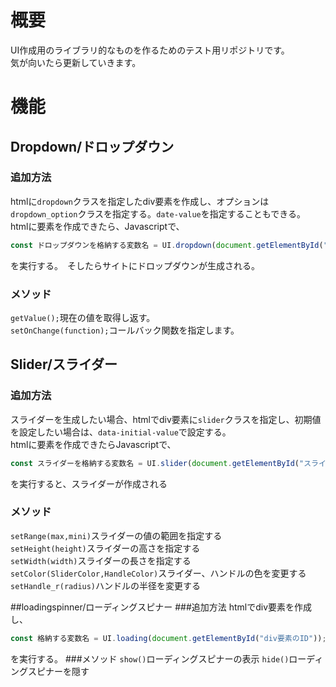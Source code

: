 # 概要
UI作成用のライブラリ的なものを作るためのテスト用リポジトリです。  
気が向いたら更新していきます。  
# 機能
## Dropdown/ドロップダウン
### 追加方法
htmlに`dropdown`クラスを指定したdiv要素を作成し、オプションは`dropdown_option`クラスを指定する。`date-value`を指定することもできる。  
htmlに要素を作成できたら、Javascriptで、
```js
const ドロップダウンを格納する変数名 = UI.dropdown(document.getElementById("ドロップダウンの親要素のID"));
```
を実行する。　そしたらサイトにドロップダウンが生成される。  
### メソッド
`getValue();`現在の値を取得し返す。  
`setOnChange(function);`コールバック関数を指定します。  

## Slider/スライダー
### 追加方法
スライダーを生成したい場合、htmlでdiv要素に`slider`クラスを指定し、初期値を設定したい場合は、`data-initial-value`で設定する。  
htmlに要素を作成できたらJavascriptで、
```js
const スライダーを格納する変数名 = UI.slider(document.getElementById("スライダーの要素のID"));
```
を実行すると、スライダーが作成される
### メソッド
`setRange(max,mini)`スライダーの値の範囲を指定する  
`setHeight(height)`スライダーの高さを指定する  
`setWidth(width)`スライダーの長さを指定する  
`setColor(SliderColor,HandleColor)`スライダー、ハンドルの色を変更する  
`setHandle_r(radius)`ハンドルの半径を変更する  

##loadingspinner/ローディングスピナー
###追加方法
htmlでdiv要素を作成し、
```js
const 格納する変数名 = UI.loading(document.getElementById("div要素のID"));
```
を実行する。
###メソッド
`show()`ローディングスピナーの表示
`hide()`ローディングスピナーを隠す
